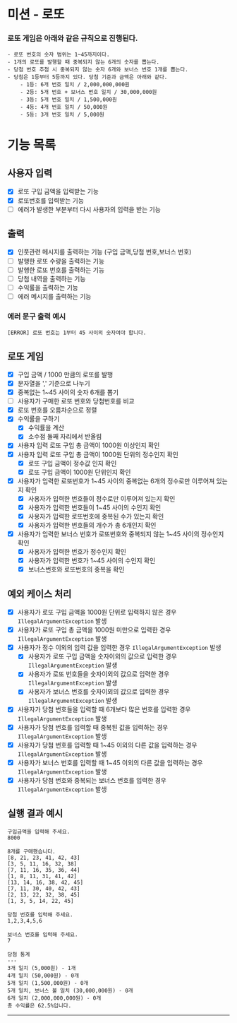 # 미션 - 로또

### 로또 게임은 아래와 같은 규칙으로 진행된다.

```
- 로또 번호의 숫자 범위는 1~45까지이다.
- 1개의 로또를 발행할 때 중복되지 않는 6개의 숫자를 뽑는다.
- 당첨 번호 추첨 시 중복되지 않는 숫자 6개와 보너스 번호 1개를 뽑는다.
- 당첨은 1등부터 5등까지 있다. 당첨 기준과 금액은 아래와 같다.
    - 1등: 6개 번호 일치 / 2,000,000,000원
    - 2등: 5개 번호 + 보너스 번호 일치 / 30,000,000원
    - 3등: 5개 번호 일치 / 1,500,000원
    - 4등: 4개 번호 일치 / 50,000원
    - 5등: 3개 번호 일치 / 5,000원
```

# 기능 목록

## 사용자 입력

- [x] 로또 구입 금액을 입력받는 기능
- [x] 로또번호를 입력받는 기능
- [ ] 에러가 발생한 부분부터 다시 사용자의 입력을 받는 기능

## 출력

- [x] 인풋관련 메시지를 출력하는 기능 (구입 금액,당첨 번호,보너스 번호)
- [ ] 발행한 로또 수량을 출력하는 기능
- [ ] 발행한 로또 번호를 출력하는 기능
- [ ] 당첨 내역을 출력하는 기능
- [ ] 수익률을 출력하는 기능
- [ ] 에러 메시지를 출력하는 기능

### 에러 문구 출력 예시

```
[ERROR] 로또 번호는 1부터 45 사이의 숫자여야 합니다. 
```

## 로또 게임

- [x] 구입 금액 / 1000 만큼의 로또를 발행
- [x] 문자열을 ',' 기준으로 나누기
- [x] 중복없는 1~45 사이의 숫자 6개를 뽑기
- [ ] 사용자가 구매한 로또 번호와 당첨번호를 비교
- [x] 로또 번호를 오름차순으로 정렬
- [x] 수익률을 구하기
    - [x] 수익률을 계산
    - [x] 소수점 둘째 자리에서 반올림

- [x] 사용자 입력 로또 구입 총 금액이 1000원 이상인지 확인
- [x] 사용자 입력 로또 구입 총 금액이 1000원 단위의 정수인지 확인
    - [x] 로또 구입 금액이 정수값 인지 확인
    - [x] 로또 구입 금액이 1000원 단위인지 확인
- [x] 사용자가 입력한 로또번호가 1~45 사이의 중복없는 6개의 정수로만 이루어져 있는지 확인
    - [x] 사용자가 입력한 번호들이 정수로만 이루어져 있는지 확인
    - [x] 사용자가 입력한 번호들이 1~45 사이의 수인지 확인
    - [x] 사용자가 입력한 로또번호에 중복된 수가 있는지 확인
    - [x] 사용자가 입력한 번호들의 개수가 총 6개인지 확인
- [x] 사용자가 입력한 보너스 번호가 로또번호와 중복되지 않는 1~45 사이의 정수인지 확인
    - [x] 사용자가 입력한 번호가 정수인지 확인
    - [x] 사용자가 입력한 번호가 1~45 사이의 수인지 확인
    - [x] 보너스번호와 로또번호의 중복을 확인

## 예외 케이스 처리

- [x] 사용자가 로또 구입 금액을 1000원 단위로 입력하지 않은 경우 `IllegalArgumentException` 발생
- [x] 사용자가 로또 구입 총 금액을 1000원 미만으로 입력한 경우 `IllegalArgumentException` 발생
- [x] 사용자가 정수 이외의 입력 값을 입력한 경우 `IllegalArgumentException` 발생
    - [x] 사용자가 로또 구입 금액을 숫자이외의 값으로 입력한 경우 `IllegalArgumentException` 발생
    - [x] 사용자가 로또 번호들을 숫자이외의 값으로 입력한 경우 `IllegalArgumentException` 발생
    - [x] 사용자가 보너스 번호를 숫자이외의 값으로 입력한 경우 `IllegalArgumentException` 발생

- [x] 사용자가 당첨 번호들을 입력할 때 6개보다 많은 번호를 입력한 경우 `IllegalArgumentException` 발생
- [x] 사용자가 당첨 번호를 입력할 때 중복된 값을 입력하는 경우 `IllegalArgumentException` 발생
- [x] 사용자가 당첨 번호를 입력할 때 1~45 이외의 다른 값을 입력하는 경우 `IllegalArgumentException` 발생
- [x] 사용자가 보너스 번호를 입력할 때 1~45 이외의 다른 값을 입력하는 경우 `IllegalArgumentException` 발생
- [x] 사용자가 당첨 번호와 중복되는 보너스 번호를 입력한 경우 `IllegalArgumentException` 발생

## 실행 결과 예시

```
구입금액을 입력해 주세요.
8000

8개를 구매했습니다.
[8, 21, 23, 41, 42, 43] 
[3, 5, 11, 16, 32, 38] 
[7, 11, 16, 35, 36, 44] 
[1, 8, 11, 31, 41, 42] 
[13, 14, 16, 38, 42, 45] 
[7, 11, 30, 40, 42, 43] 
[2, 13, 22, 32, 38, 45] 
[1, 3, 5, 14, 22, 45]

당첨 번호를 입력해 주세요.
1,2,3,4,5,6

보너스 번호를 입력해 주세요.
7

당첨 통계
---
3개 일치 (5,000원) - 1개
4개 일치 (50,000원) - 0개
5개 일치 (1,500,000원) - 0개
5개 일치, 보너스 볼 일치 (30,000,000원) - 0개
6개 일치 (2,000,000,000원) - 0개
총 수익률은 62.5%입니다.
```

---


